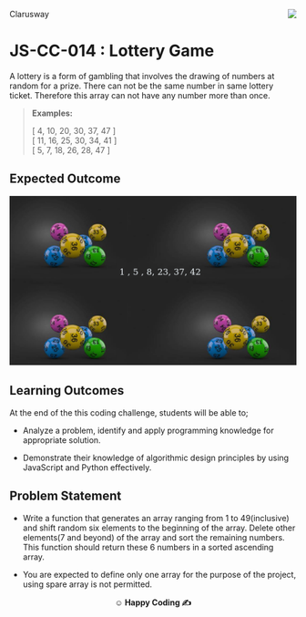 <p>Clarusway<img align="right"
  src="https://secure.meetupstatic.com/photos/event/3/1/b/9/600_488352729.jpeg"  width="15px"></p>

# JS-CC-014 : Lottery Game

A lottery is a form of gambling that involves the drawing of numbers at random for a prize. There can not be the same number in same lottery ticket. Therefore this array can not have any number more than once.

> **Examples:**
>
> [ 4, 10, 20, 30, 37, 47 ]  
> [ 11, 16, 25, 30, 34, 41 ]  
> [ 5, 7, 18, 26, 28, 47 ]

## Expected Outcome

<img src="./lotto.png" width="600" />


## Learning Outcomes

At the end of the this coding challenge, students will be able to;

- Analyze a problem, identify and apply programming knowledge for appropriate solution.

- Demonstrate their knowledge of algorithmic design principles by using JavaScript and Python effectively.

## Problem Statement

- Write a function that generates an array ranging from 1 to 49(inclusive) and shift random six elements to the beginning of the array. Delete other elements(7 and beyond) of the array and sort the remaining numbers. This function should return these 6 numbers in a sorted ascending array.

- You are expected to define only one array for the purpose of the project, using spare array is not permitted.

**<p align="center">&#9786; Happy Coding &#9997;</p>**
